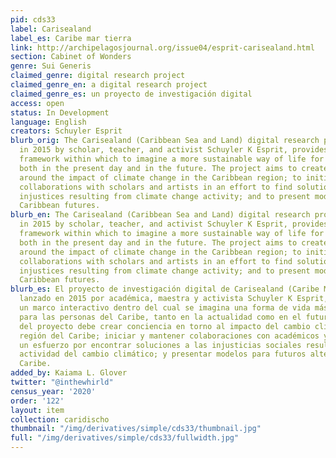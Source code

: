```yaml
---
pid: cds33
label: Carisealand
label_es: Caribe mar tierra
link: http://archipelagosjournal.org/issue04/esprit-carisealand.html
section: Cabinet of Wonders
genre: Sui Generis
claimed_genre: digital research project
claimed_genre_en: a digital research project
claimed_genre_es: un proyecto de investigación digital
access: open
status: In Development
language: English
creators: Schuyler Esprit
blurb_orig: The Carisealand (Caribbean Sea and Land) digital research project, launched
  in 2015 by scholar, teacher, and activist Schuyler K Esprit, provides an interactive
  framework within which to imagine a more sustainable way of life for Caribbean people,
  both in the present day and in the future. The project aims to create awareness
  around the impact of climate change in the Caribbean region; to initiate and sustain
  collaborations with scholars and artists in an effort to find solutions to social
  injustices resulting from climate change activity; and to present models for alternate
  Caribbean futures.
blurb_en: The Carisealand (Caribbean Sea and Land) digital research project, launched
  in 2015 by scholar, teacher, and activist Schuyler K Esprit, provides an interactive
  framework within which to imagine a more sustainable way of life for Caribbean people,
  both in the present day and in the future. The project aims to create awareness
  around the impact of climate change in the Caribbean region; to initiate and sustain
  collaborations with scholars and artists in an effort to find solutions to social
  injustices resulting from climate change activity; and to present models for alternate
  Caribbean futures.
blurb_es: El proyecto de investigación digital de Carisealand (Caribe Mar y Tierra),
  lanzado en 2015 por académica, maestra y activista Schuyler K Esprit, proporciona
  un marco interactivo dentro del cual se imagina una forma de vida más sostenible
  para las personas del Caribe, tanto en la actualidad como en el futuro. El objetivo
  del proyecto debe crear conciencia en torno al impacto del cambio climático en la
  región del Caribe; iniciar y mantener colaboraciones con académicos y artistas en
  un esfuerzo por encontrar soluciones a las injusticias sociales resultantes de la
  actividad del cambio climático; y presentar modelos para futuros alternativos del
  Caribe.
added_by: Kaiama L. Glover
twitter: "@inthewhirld"
census_year: '2020'
order: '122'
layout: item
collection: caridischo
thumbnail: "/img/derivatives/simple/cds33/thumbnail.jpg"
full: "/img/derivatives/simple/cds33/fullwidth.jpg"
---
```

